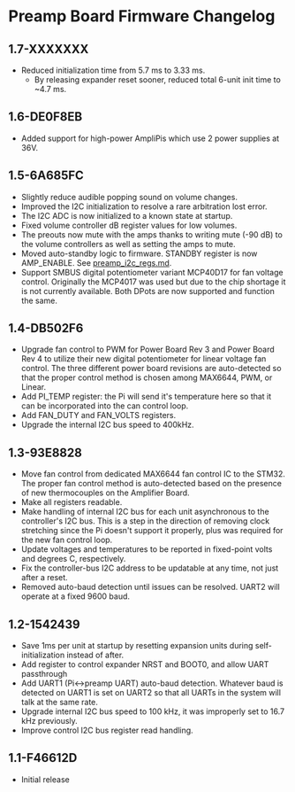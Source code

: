 # Preamp Board Firmware Changelog

## 1.7-XXXXXXX

- Reduced initialization time from 5.7 ms to 3.33 ms.
  - By releasing expander reset sooner, reduced total 6-unit init time to ~4.7 ms.

## 1.6-DE0F8EB

- Added support for high-power AmpliPis which use 2 power supplies at 36V.

## 1.5-6A685FC

- Slightly reduce audible popping sound on volume changes.
- Improved the I2C initialization to resolve a rare arbitration lost error.
- The I2C ADC is now initialized to a known state at startup.
- Fixed volume controller dB register values for low volumes.
- The preouts now mute with the amps thanks to writing mute (-90 dB) to the
  volume controllers as well as setting the amps to mute.
- Moved auto-standby logic to firmware. STANDBY register is now AMP_ENABLE.
  See [preamp_i2c_regs.md](../preamp_i2c_regs.md).
- Support SMBUS digital potentiometer variant MCP40D17 for fan voltage
  control. Originally the MCP4017 was used but due to the chip shortage
  it is not currently available. Both DPots are now supported and
  function the same.

## 1.4-DB502F6

- Upgrade fan control to PWM for Power Board Rev 3 and Power Board Rev 4
  to utilize their new digital potentiometer for linear voltage fan
  control. The three different power board revisions are auto-detected so
  that the proper control method is chosen among MAX6644, PWM, or Linear.
- Add PI_TEMP register: the Pi will send it's temperature here so that
  it can be incorporated into the can control loop.
- Add FAN_DUTY and FAN_VOLTS registers.
- Upgrade the internal I2C bus speed to 400kHz.

## 1.3-93E8828

- Move fan control from dedicated MAX6644 fan control IC to the STM32.
  The proper fan control method is auto-detected based on the presence
  of new thermocouples on the Amplifier Board.
- Make all registers readable.
- Make handling of internal I2C bus for each unit asynchronous to
  the controller's I2C bus. This is a step in the direction of removing
  clock stretching since the Pi doesn't support it properly, plus was
  required for the new fan control loop.
- Update voltages and temperatures to be reported in fixed-point volts and
  degrees C, respectively.
- Fix the controller-bus I2C address to be updatable at any time,
  not just after a reset.
- Removed auto-baud detection until issues can be resolved.
  UART2 will operate at a fixed 9600 baud.

## 1.2-1542439

- Save 1ms per unit at startup by resetting expansion units during
  self-initialization instead of after.
- Add register to control expander NRST and BOOT0,
  and allow UART passthrough
- Add UART1 (Pi<->preamp UART) auto-baud detection.
  Whatever baud is detected on UART1 is set on UART2 so that
  all UARTs in the system will talk at the same rate.
- Upgrade internal I2C bus speed to 100 kHz, it was improperly
  set to 16.7 kHz previously.
- Improve control I2C bus register read handling.

## 1.1-F46612D

- Initial release
